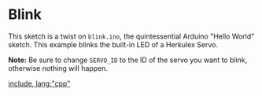 # Blink

This sketch is a twist on `blink.ino`, the quintessential Arduino "Hello World"
sketch. This example blinks the built-in LED of a Herkulex Servo.

**Note:** Be sure to change `SERVO_ID` to the ID of the servo you want to blink,
otherwise nothing will happen.

[include, lang:"cpp"](../examples/Blink/Blink.ino)
